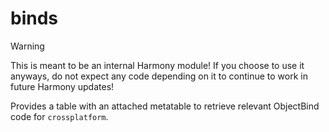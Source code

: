 # binds
> [!WARNING]  
> This is meant to be an internal Harmony module! If you choose to use it anyways, do not expect any code depending on it to continue to work in future Harmony updates!

Provides a table with an attached metatable to retrieve relevant ObjectBind code for `crossplatform`.